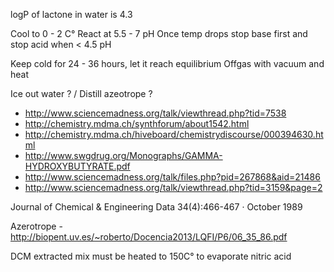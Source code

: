 logP of lactone in water is 4.3

Cool to 0 - 2 C°
React at 5.5 - 7 pH
Once temp drops stop base first and stop acid when < 4.5 pH

Keep cold for 24 - 36 hours, let it reach equilibrium
Offgas with vacuum and heat

Ice out water ? / Distill azeotrope ?



- http://www.sciencemadness.org/talk/viewthread.php?tid=7538
- http://chemistry.mdma.ch/synthforum/about1542.html
- http://chemistry.mdma.ch/hiveboard/chemistrydiscourse/000394630.html
- http://www.swgdrug.org/Monographs/GAMMA-HYDROXYBUTYRATE.pdf
- http://www.sciencemadness.org/talk/files.php?pid=267868&aid=21486
- http://www.sciencemadness.org/talk/viewthread.php?tid=3159&page=2

Journal of Chemical & Engineering Data 34(4):466-467 · October 1989

Azerotrope - http://biopent.uv.es/~roberto/Docencia2013/LQFI/P6/06_35_86.pdf 


DCM extracted mix must be heated to 150C° to evaporate nitric acid


